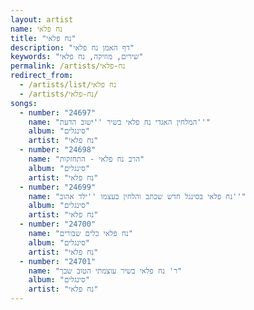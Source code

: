 ```yaml
---
layout: artist
name: נח פלאי
title: "נח פלאי"
description: "דף האמן נח פלאי"
keywords: "שירים, מוזיקה, נח פלאי"
permalink: /artists/נח-פלאי
redirect_from:
  - /artists/list/נח פלאי
  - /artists/נח-פלאי/
songs:
  - number: "24697"
    name: "המלחין האגדי נח פלאי בשיר ''ישוב הדעת''"
    album: "סינגלים"
    artist: "נח פלאי"
  - number: "24698"
    name: "הרב נח פלאי - התחזקות"
    album: "סינגלים"
    artist: "נח פלאי"
  - number: "24699"
    name: "נח פלאי בסינגל חדש שכתב והלחין בעצמו ''ילד אהוב''"
    album: "סינגלים"
    artist: "נח פלאי"
  - number: "24700"
    name: "נח פלאי כלים שבורים"
    album: "סינגלים"
    artist: "נח פלאי"
  - number: "24701"
    name: "ר' נח פלאי בשיר עוצמתי הטוב שבך"
    album: "סינגלים"
    artist: "נח פלאי"
---
```


